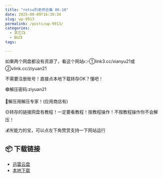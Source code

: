 ```yaml
---
title: "retsu烈老师合集 06-10"
date: 2025-08-09T16:30:34
slug: wp-9913
permalink: /posts/wp-9913/
categories:
  - 其它📺
  - BG📺
tags:

---
```


如果两个网盘都没有资源了，看这个网站👉①link3.cc/xianyu21或②vlink.cc/ziyuan21

不需要注册账号！直接点本地下载转存OK？懂吧！

🟢解压密码:ziyuan21

🔵解压用解压专家！(应用商店有)

🟡转存的链接网盘有教程！一定要看教程！按教程操作！不按教程操作你不会解压！

💰🈶能力的宝，可以点左下角赞赏支持一下网站运行

## 📦 下载链接
- [迅雷云盘](https://blziyuan21.com/pay-download/9913?key=754e19f125&down_id=0)
- [本地下载](https://blziyuan21.com/pay-download/9913?key=754e19f125&down_id=1)

